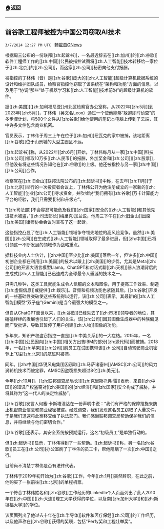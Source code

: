 ###  [:house:返回](README.md)
---


## 前谷歌工程师被控为中国公司窃取AI技术
`3/7/2024 12:27 PM UTC ` [轉載自GNews](https://gnews.org/articles/2372732)

根据周三公布的一份联邦[[zh:起诉书]]，一名最近辞去在[[zh:加州]]的[[zh:谷歌]]软件工程师工作的[[zh:中国]]公民被指控试图将[[zh:人工智能]]技术转移给一家位于[[zh:北京]]的[[zh:公司]]，而这家[[zh:公司]]秘密向他支付报酬。

被指控的丁林伟（音）是[[zh:谷歌]]庞大的[[zh:人工智能]]超级计算机数据系统的设计和维护团队成员，检察官指控他窃取了该系统在“架构和功能”方面的信息，以及用于“协调”那些“处于机器学习和[[zh:人工智能]]技术前沿”的超级计算机的软件。

据[[zh:美国]][[zh:加利福尼亚]]州北区检察官办公室称，从2022年[[zh:5月]]到2023年[[zh:5月]]，丁林伟（英文名Leon）通过一个使他能够“躲避即时侦查”的多步骤计划，将500个文件从[[zh:谷歌]]给他使用的笔记本电脑上传到了云端，其中许多文件包含商业机密。

官员表示，丁林伟于周三上午在位于[[zh:加州]]纽瓦克的家中被捕，该地距离[[zh:谷歌]]位于山景城的大型主园区不远。

[[zh:起诉书]]称，从2022年[[zh:6月]]开始，丁林伟每月从一家[[zh:中国]]科技[[zh:公司]]领取10万多[[zh:人民币]]的报酬，外加奖金和[[zh:公司]][[zh:股票]]，但他没有将这些情况告知他在[[zh:谷歌]]的上级。他还被指控与另一家[[zh:中国]][[zh:公司]]合作。

检察官在[[zh:旧金山]]联邦法院公布的[[zh:起诉书]]中称，在去年[[zh:11月]]于[[zh:北京]]举行的一次投资者会议上，丁林伟公开为他注册成立的一家新的[[zh:人工智能]]创业[[zh:公司]]寻求资金，并吹嘘说“我们拥有[[zh:谷歌]]万卡计算能力平台的经验，我们只需要复制和升级它”。

“[[zh:司法部]]不会容忍可能危及我们[[zh:国家]]安全的[[zh:人工智能]]和其他先进技术被盗，”[[zh:司法部长]]梅里克·加兰说，他周三下午在[[zh:旧金山]]出席[[zh:美国]]律师协会会议时宣布了这一起诉。

这些指控凸显了在[[zh:人工智能]]领域争夺领先地位的高风险竞争。虽然[[zh:美国]][[zh:公司]]在生成式[[zh:人工智能]]领域取得了最多进展，但[[zh:中国]]已将引领这一不断发展的领域作为战略重点。

据科技业内人士估计，[[zh:中国]]至少比[[zh:美国]]落后一年，但许多[[zh:中国]]初创企业都在利用[[zh:美国]]的技术以跟上[[zh:美国]]的步伐，尤其是Meta[[zh:公司]]的开源大语言模型Llama。ChatGPT和对话式聊[[zh:天机]]器人浪潮背后的生成式[[zh:人工智能]]已迅速成为全球最令人垂涎的技术之一。

只需几秒钟，这类工具就能生成令人信服的文本和图像，用于提高工作效率、制造[[zh:虚假信息]]或提供[[zh:娱乐]]。音频和视频功能也紧随其后。[[zh:谷歌]]开发的一些基础性突破使这些系统得以运行。该[[zh:公司]]表示，其最新的[[zh:人工智能]]模型“双子座”(Gemini)是当今最强大的模型之一。

但自从ChatGPT面世以来，[[zh:谷歌]]已经失去了[[zh:市场]]领导者的地位，其磕磕绊绊的发展也引起了人们的关注。该[[zh:公司]]因其图像生成器中的种族偏见而广受批评，导致其暂停了用户创建[[zh:人物]]图像的功能。

多年来，知识产权盗窃指控一直是[[zh:中美关系]]的一大症结。2015年，一名[[zh:中国]]公民因向[[zh:中国]]相关方出售IBM的部分[[zh:源代码]]而被捕。2018年，一名[[zh:苹果]][[zh:公司]]前员工在试图携带该[[zh:公司]]自动驾驶商业机密登上飞往[[zh:北京]]的航班时被捕。

同年，[[zh:中国]]华锐风电集团因窃取[[zh:马萨诸塞州]]AMSC[[zh:公司]]的风力涡轮机技术而被定罪，AMSC因盗窃损失超过8亿[[zh:美元]]。

今年[[zh:10月]]，[[zh:联邦调查局局长]][[zh:克里斯托弗·雷]]表示，来自[[zh:中国]]的知识产权盗窃对[[zh:美国]]的[[zh:经济]]和[[zh:国家]]安全构成了威胁，并将其称为“这一代人的决定性威胁”。

[[zh:谷歌]]发言人何塞·卡斯塔涅达在一份声明中说：“我们有严格的保障措施来防止机密商业信息和商业秘密被盗。经过调查，我们发现这名员工窃取了大量文件，于是我们迅速将此案移交给了执法部门。我们感谢联邦调查局帮助保护我们的信息，并将继续与他们密切合作。”

[[zh:谷歌]]还表示，其安全系统按预期运行，这名“初级员工”是单独行动的。

但[[zh:起诉书]]显示，丁林伟得到了一些帮助。[[zh:起诉书]]称，另一名[[zh:谷歌]]员工在[[zh:公司]]办公室刷了丁林伟的员工卡，帮他隐瞒了一次[[zh:中国]]之行。

目前尚不清楚丁林伟是否有法律代表。

丁林伟于2019年初开始为[[zh:谷歌]]工作，今年[[zh:1月]]突然辞职，在此之前，他购买了一张前往[[zh:北京]]的单程机票。

一个符合丁林伟姓名和[[zh:谷歌]]工作经历的LinkedIn个人页面列出了此人2010年在[[zh:中国]][[zh:大连]]理工大学获得的学位，以及南[[zh:加州大学]]和[[zh:斯坦福大学]]的学位。

该页面列出了他过去十年在[[zh:半导体]]软件和医疗保健[[zh:公司]]的工作经历，以及他声称在[[zh:谷歌]]获得的奖项，包括“Perfy奖和工程壮举奖”。
